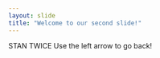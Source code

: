 ```yaml
---
layout: slide
title: "Welcome to our second slide!"
---
```

STAN TWICE
Use the left arrow to go back!
